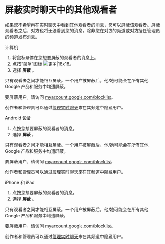 # 屏蔽实时聊天中的其他观看者

如果您不希望再在实时聊天中看到其他观看者的消息，您可以屏蔽该观看者。屏蔽观看者之后，对方也将无法看到您的消息，除非您在对方的频道或对方担任管理员的频道发布消息。

计算机 

1. 将鼠标悬停在您想要屏蔽的观看者的消息上。
2. 点按“菜单”图标 ![更多|18x18](https://lh3.googleusercontent.com/oLoRPrHJd7m46sWijX6zBWnEnfslP62AxJSwt5Nj0bNbpaYHz2pyscExleiofsH2kQ=w18-h18 "更多")。
3. 选择 **屏蔽** 。

只有观看者之间才能相互屏蔽。一个用户被屏蔽后，他/她可能会在所有其他 Google 产品和服务中均遭屏蔽。

要屏蔽用户，请访问 [myaccount.google.com/blocklist](https://myaccount.google.com/blocklist)。

创作者和管理员可以通过[管理实时聊天](https://support.google.com/youtube/answer/2524549#mod)来在其频道中隐藏用户。

Android 设备

1. 点按您想要屏蔽的观看者的消息。
2. 选择 **屏蔽** 。

只有观看者之间才能相互屏蔽。一个用户被屏蔽后，他/她可能会在所有其他 Google 产品和服务中均遭屏蔽。

要屏蔽用户，请访问 [myaccount.google.com/blocklist](https://myaccount.google.com/blocklist)。

创作者和管理员可以通过[管理实时聊天](https://support.google.com/youtube/answer/2524549#mod)来在其频道中隐藏用户。





iPhone 和 iPad

1. 点按您想要屏蔽的观看者的消息。
2. 选择 **屏蔽** 。

只有观看者之间才能相互屏蔽。一个用户被屏蔽后，他/她可能会在所有其他 Google 产品和服务中均遭屏蔽。

要屏蔽用户，请访问 [myaccount.google.com/blocklist](https://myaccount.google.com/blocklist)。

创作者和管理员可以通过[管理实时聊天](https://support.google.com/youtube/answer/2524549#mod)来在其频道中隐藏用户。